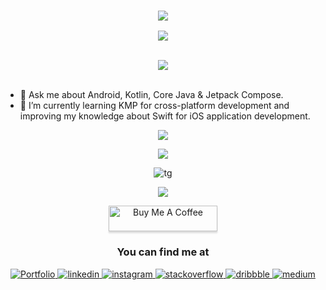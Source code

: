 <h3 align="center" ><img  src="https://capsule-render.vercel.app/api?type=waving&color=gradient&section=header&height=200&text=Hi%20there%20👋,%20I%20am%20Tushar%20Gogna&fontSize=36&desc=(Lead%20Mobile%20Engineer,%20Android/iOS)&descSize=24&fontColor=FFFFFF&fontAlignY=30&descAlignY=52"></h3>

<p align="center">
  <a href="https://tushargogna.github.io">
    <img src="https://readme-typing-svg.demolab.com/?lines=Seasoned%20Android%20Developer;Certified%20Kotlin%20Developer;Over%209%20years%20of%20coding%20bg;Aspiring%20KMP%20Developer&font=Fira%20Code&center=true&width=440&height=45&color=48C16B&vCenter=true&pause=1200&size=28" /></a>
</p>
</br>
<div align="center">
<img src="https://komarev.com/ghpvc/?username=tushargogna&&style=flat-square" align="center" />
</div>  
  </br>


- 💬 Ask me about Android, Kotlin, Core Java & Jetpack Compose.
- 🌱 I’m currently learning  KMP for cross-platform development and improving my knowledge about Swift for iOS application development.

  

<p align="center"><img  src="https://github-readme-activity-graph.vercel.app/graph?username=tushargogna&theme=github-dark-dimmed&custom_title=Tushar%27s%20Activity%20Graph&hide_border=true"></p>

 

[<p align="center"><img  src="https://github-readme-stackoverflow.vercel.app/?userID=3531756&theme=dark"></p>](stackoverflow.com/users/3531756/tushar-gogna)
 
 
 
<p align="center"><img align="center" src="https://github-readme-stats.vercel.app/api/top-langs?username=tushargogna&locale=en&layout=compact" alt="tg" /></p>

 <p align="center"><a href="https://www.last.fm/user/MurdocN"><img src="https://lastfm-recently-played.vercel.app/api?user=MurdocN&count=2&width=300&show_user=footer&footer_style=normal_stats&header_size=normal" height="auto" width="auto"/></a></p>

 <p align="center"><a href="https://www.buymeacoffee.com/tushargogna" target="_blank"><img src="https://www.buymeacoffee.com/assets/img/custom_images/orange_img.png" alt="Buy Me A Coffee" style="height: 41px !important;width: 174px !important;box-shadow: 0px 3px 2px 0px rgba(190, 190, 190, 0.5) !important;-webkit-box-shadow: 0px 3px 2px 0px rgba(190, 190, 190, 0.5) !important;" ></a>
</p>

<h3 align="center" >You can find me at</h3>
<div align="center">
<a href="https://tushargogna.github.io" target="_blank">
<img src=https://img.shields.io/badge/portfolio-%2324292e.svg?&style=for-the-badge&logo=android&logoColor=white alt=Portfolio style="margin-bottom: 5px;" />
</a>
<a href="https://linkedin.com/in/tushargogna" target="_blank">
<img src=https://img.shields.io/badge/linkedin-%231E77B5.svg?&style=for-the-badge&logo=linkedin&logoColor=white alt=linkedin style="margin-bottom: 5px;" />
</a>
<a href="https://instagram.com/tushargogna" target="_blank">
<img src=https://img.shields.io/badge/instagram-%23000000.svg?&style=for-the-badge&logo=instagram&logoColor=white alt=instagram style="margin-bottom: 5px;" />
</a>
<a href="https://stackoverflow.com/users/3531756" target="_blank">
<img src=https://img.shields.io/badge/stackoverflow-%23F28032.svg?&style=for-the-badge&logo=stackoverflow&logoColor=white alt=stackoverflow style="margin-bottom: 5px;" />
</a>
<a href="https://dribbble.com/tushargogna" target="_blank">
<img src=https://img.shields.io/badge/dribbble-%23E45285.svg?&style=for-the-badge&logo=dribbble&logoColor=white alt=dribbble style="margin-bottom: 5px;" />
</a>  
  </a>
<a href="https://medium.com/@tushar." target="_blank">
<img src=https://img.shields.io/badge/medium-%23292929.svg?&style=for-the-badge&logo=medium&logoColor=white alt=medium style="margin-bottom: 5px;" />
</a>  
</div>  
 
